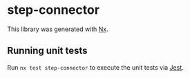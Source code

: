 # step-connector

This library was generated with [Nx](https://nx.dev).

## Running unit tests

Run `nx test step-connector` to execute the unit tests via [Jest](https://jestjs.io).
